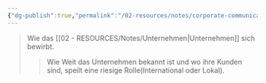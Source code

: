 ```yaml
---
{"dg-publish":true,"permalink":"/02-resources/notes/corporate-communication/","tags":["LF08"],"noteIcon":"","updated":"2024-06-22T23:31:09.835+02:00"}
---
```


> Wie das [[02 - RESOURCES/Notes/Unternehmen\|Unternehmen]] sich bewirbt.
> >  Wie Weit das Unternehmen bekannt ist und wo ihre Kunden sind, speilt eine riesige Rolle(International oder Lokal).	